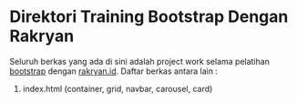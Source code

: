 # Direktori Training Bootstrap Dengan Rakryan
Seluruh berkas yang ada di sini adalah project work selama pelatihan [bootstrap](https://getbootstrap.com) dengan [rakryan.id](https://rakryan.id). Daftar berkas antara lain :
1. index.html (container, grid, navbar, carousel, card)
